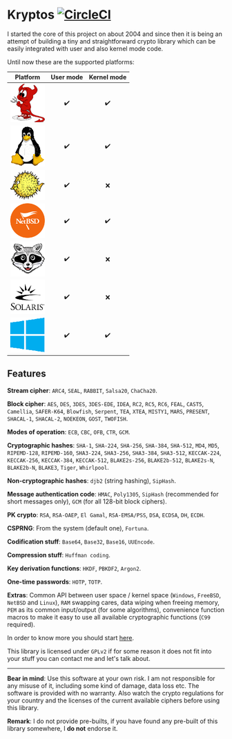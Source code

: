 # Kryptos [![CircleCI](https://circleci.com/gh/rafael-santiago/kryptos/tree/main.svg?style=svg)](https://circleci.com/gh/rafael-santiago/kryptos/tree/main)

I started the core of this project on about 2004 and since then it is being an attempt of building a tiny and straightforward
crypto library which can be easily integrated with user and also kernel mode code.

Until now these are the supported platforms:

| **Platform** | **User mode** | **Kernel mode** |
|:------------:|:-------------:|:---------------:|
|![FreeBSD](https://github.com/rafael-santiago/kryptos/blob/main/etc/small-freebsd.png "FreeBSD")|:heavy_check_mark:|:heavy_check_mark:|
|![Linux](https://github.com/rafael-santiago/kryptos/blob/main/etc/small-tux.png "Linux")|:heavy_check_mark:|:heavy_check_mark:|
|![OpenBSD](https://github.com/rafael-santiago/kryptos/blob/main/etc/small-puffy.png "OpenBSD")|:heavy_check_mark:|:x:|
|![NetBSD](https://github.com/rafael-santiago/kryptos/blob/main/etc/small-netbsd-flag.png "NetBSD")|:heavy_check_mark:|:heavy_check_mark:|
|![MINIX](https://github.com/rafael-santiago/kryptos/blob/main/etc/small-raccoon.png "MINIX")|:heavy_check_mark:|:x:|
|![SOLARIS](https://github.com/rafael-santiago/kryptos/blob/main/etc/small-solaris-sun.png "Solaris")|:heavy_check_mark:|:x:|
|![Windows](https://github.com/rafael-santiago/kryptos/blob/main/etc/small-windows-logo.png "Windows")|:heavy_check_mark:|:heavy_check_mark:|

## Features

**Stream cipher**: ``ARC4``, ``SEAL``, ``RABBIT``, ``Salsa20``, ``ChaCha20``.

**Block cipher**: ``AES``, ``DES``, ``3DES``, ``3DES-EDE``, ``IDEA``, ``RC2``, ``RC5``, ``RC6``, ``FEAL``, ``CAST5``,
``Camellia``, ``SAFER-K64``, ``Blowfish``, ``Serpent``, ``TEA``, ``XTEA``, ``MISTY1``, ``MARS``, ``PRESENT``, ``SHACAL-1``,
``SHACAL-2``, ``NOEKEON``, ``GOST``, ``TWOFISH``.

**Modes of operation**: ``ECB``, ``CBC``, ``OFB``, ``CTR``, ``GCM``.

**Cryptographic hashes**: ``SHA-1``, ``SHA-224``, ``SHA-256``, ``SHA-384``, ``SHA-512``, ``MD4``, ``MD5``, ``RIPEMD-128``,
``RIPEMD-160``, ``SHA3-224``, ``SHA3-256``, ``SHA3-384``, ``SHA3-512``, ``KECCAK-224``, ``KECCAK-256``, ``KECCAK-384``,
``KECCAK-512``, ``BLAKE2s-256``, ``BLAKE2b-512``, ``BLAKE2s-N``, ``BLAKE2b-N``, ``BLAKE3``, ``Tiger``, ``Whirlpool``.

**Non-cryptographic hashes**: ``djb2`` (string hashing), ``SipHash``.

**Message authentication code**: ``HMAC``, ``Poly1305``, ``SipHash`` (recommended for short messages only),
``GCM`` (for all 128-bit block ciphers).

**PK crypto**: ``RSA``, ``RSA-OAEP``, ``El Gamal``, ``RSA-EMSA/PSS``, ``DSA``, ``ECDSA``, ``DH``, ``ECDH``.

**CSPRNG**: From the system (default one), ``Fortuna``.

**Codification stuff**: ``Base64``, ``Base32``, ``Base16``, ``UUEncode``.

**Compression stuff**: ``Huffman coding``.

**Key derivation functions**: ``HKDF``, ``PBKDF2``, ``Argon2``.

**One-time passwords**: ``HOTP``, ``TOTP``.

**Extras**: Common API between user space / kernel space (``Windows``, ``FreeBSD``, ``NetBSD`` and ``Linux``), ``RAM`` swapping
cares, data wiping when freeing memory, ``PEM`` as its common input/output (for some algorithms), convenience function macros
to make it easy to use all available cryptographic functions (``C99`` required).

In order to know more you should start [here](https://github.com/rafael-santiago/kryptos/blob/main/doc/README.md).

This library is licensed under ``GPLv2`` if for some reason it does not fit into your stuff you can contact me and let's
talk about.

---

**Bear in mind**: Use this software at your own risk. I am not responsible for any misuse of it, including some kind of damage,
data loss etc. The software is provided with no warranty. Also watch the crypto regulations for your country and the licenses
of the current available ciphers before using this library.

**Remark**: I do not provide pre-builts, if you have found any pre-built of this library somewhere, I **do not** endorse it.
